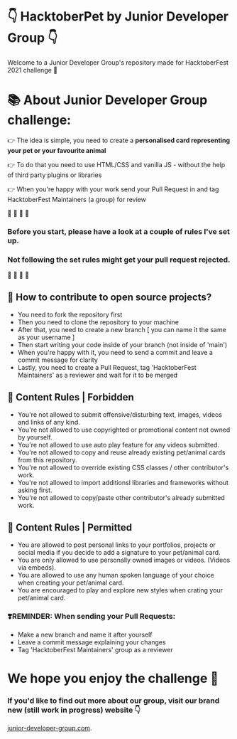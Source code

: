 # 👇 HacktoberPet by Junior Developer Group 👇


Welcome to a Junior Developer Group's repository made for HacktoberFest 2021 challenge 👋


# 📚 About Junior Developer Group challenge:  

👉 The idea is simple, you need to create a **personalised card representing your pet or your favourite animal**

👉 To do that you need to use HTML/CSS and vanilla JS - without the help of third party plugins or libraries 

👉 When you're happy with your work send your Pull Request in and tag HacktoberFest Maintainers (a group) for review 

🔹
🔹
🔹
🔹

### **Before you start, please have a look at a couple of rules I've set up.** 

### **Not following the set rules might get your pull request rejected.**

🔹
🔹
🔹
🔹

## 🎯 How to contribute to open source projects? 

- You need to fork the repository first
- Then you need to clone the repository to your machine
- After that, you need to create a new branch [ you can name it the same as your username ]
- Then start writing your code inside of your branch (not inside of 'main')
- When you're happy with it, you need to send a commit and leave a commit message for clarity
- Lastly, you need to create a Pull Request, tag 'HacktoberFest Maintainers' as a reviewer and wait for it to be merged 

## 🎯 Content Rules | Forbidden
- You're not allowed to submit offensive/disturbing text, images, videos and links of any kind.
- You're not allowed to use copyrighted or promotional content not owned by yourself.
- You're not allowed to use auto play feature for any videos submitted.
- You're not allowed to copy and reuse already existing pet/animal cards from this repository.
- You're not allowed to override existing CSS classes / other contributor's work. 
- You're not allowed to import additionsl libraries and frameworks without asking first.
- You're not allowed to copy/paste other contributor's already submitted work.

## 🎯 Content Rules | Permitted
- You are allowed to post personal links to your portfolios, projects or social media if you decide to add a signature to your pet/animal card.
- You are only allowed to use personally owned images or videos. (Videos via embeds).
- You are allowed to use any human spoken language of your choice when creating your pet/animal card.
- You are encouraged to play and explore new styles when crating your pet/animal card. 


### ❣️REMINDER:  When sending your Pull Requests:
* Make a new branch and name it after yourself 
* Leave a commit message explaining your changes
* Tag 'HacktoberFest Maintainers' group as a reviewer


# We hope you enjoy the challenge 🙌

### If you'd like to find out more about our group, visit our brand new (still work in progress) website 👇
[junior-developer-group.com](https://junior-developer-group.com/).
